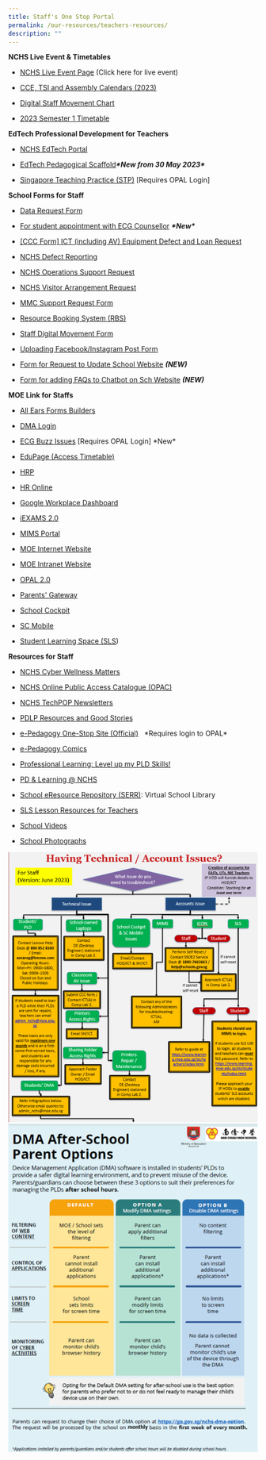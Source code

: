 ```yaml
---
title: Staff's One Stop Portal
permalink: /our-resources/teachers-resources/
description: ""
---
```

**NCHS Live Event &amp; Timetables**<br>
*   [NCHS Live Event Page](https://www.google.com/url?q=https%3A%2F%2Fgo.gov.sg%2Fnchs-live&amp;sa=D&amp;sntz=1&amp;usg=AOvVaw0l9o1DpgtbcLBQMS7Ow8j6) (Click here for live event)
*   [CCE, TSI and Assembly Calendars (2023)](https://docs.google.com/spreadsheets/d/1K8VAgWQIloJckuPnZ2uye5Mz6L3hccOu1efGdzEJd5U/edit?usp=sharing)

    
*   [Digital Staff Movement Chart](https://sites.google.com/moe.edu.sg/nchs-staffmovement/home)
    
*   [2023 Semester 1 Timetable](https://drive.google.com/drive/folders/1H1LEVFF6JxSl7QaW2dnv2n7cBQM26iIH?usp=share_link)<br>

**EdTech Professional Development for Teachers** 
*    [NCHS EdTech Portal](https://www.google.com/url?q=https%3A%2F%2Fsites.google.com%2Fmoe.edu.sg%2Fnchs-edtech%2Fhome&amp;sa=D&amp;sntz=1&amp;usg=AOvVaw17XqdJKIc0OauG8ihGm3tf) <br>

*    [EdTech Pedagogical Scaffold](https://sites.google.com/moe.edu.sg/guide-to-e-pedagogy/edtech-ps)_**\*New from 30 May 2023\***_<br>
    
*   [Singapore Teaching Practice (STP)](https://www.google.com/url?q=https%3A%2F%2Fgo.gov.sg%2Fstp&amp;sa=D&amp;sntz=1&amp;usg=AOvVaw0za6S4gXutm8DakRqiDx7w) \[Requires OPAL Login\]

**School Forms for Staff**
*   [Data Request Form](https://www.google.com/url?q=https%3A%2F%2Fbit.ly%2F3guGbvO&amp;sa=D&amp;sntz=1&amp;usg=AOvVaw046gkbXUfM1oiSQs9RJnmx)
    
*   [For student appointment with ECG Counsellor](https://www.google.com/url?q=https%3A%2F%2Fmoeecg.appointeze.com%2Fonlinelink%2FPanMiaohua&amp;sa=D&amp;sntz=1&amp;usg=AOvVaw10brvgJQspCmKM7MFwAS6R) _**\*New\***_
    
*  [[CCC Form] ICT (including AV) Equipment Defect and Loan Request](https://www.google.com/url?q=https%3A%2F%2Fgo.gov.sg%2Ficthelpccc&amp;sa=D&amp;sntz=1&amp;usg=AOvVaw3YAma3bWkRvpHvgKSwHL44)
    
*  [NCHS Defect Reporting](https://www.google.com/url?q=https%3A%2F%2Fform.gov.sg%2F6279c4d743b1c300128b5088&amp;sa=D&amp;sntz=1&amp;usg=AOvVaw0TlArOOu9EtRHoOk5mWN3T)
    
*   [NCHS Operations Support Request](https://www.google.com/url?q=https%3A%2F%2Fform.gov.sg%2F626a03e613531800145617a7&amp;sa=D&amp;sntz=1&amp;usg=AOvVaw2PEWT1Zr46GWwncgd3fQzK)
    
*   [NCHS Visitor Arrangement Request](https://www.google.com/url?q=https%3A%2F%2Fgo.gov.sg%2Fvisitorarrangementrequest&amp;sa=D&amp;sntz=1&amp;usg=AOvVaw3mOLw7AerhVZRJEOBKfRRU)
    
*   [MMC Support Request Form](https://www.google.com/url?q=https%3A%2F%2Fgo.gov.sg%2Fmmcrequest&amp;sa=D&amp;sntz=1&amp;usg=AOvVaw3eH_wlOXftisNXHw58I6VI)
    
*   [Resource Booking System (RBS)](https://www.google.com/url?q=https%3A%2F%2Frbs.avero-tech.com&amp;sa=D&amp;sntz=1&amp;usg=AOvVaw3DTJqTqrPRWNiNrNRKw4fY)
    
*   [Staff Digital Movement Form](http://www.google.com/url?q=http%3A%2F%2Fgo.gov.sg%2Fonleave&amp;sa=D&amp;sntz=1&amp;usg=AOvVaw1I1Y5PjygOP0tYdmGiL92m)
        
*   [Uploading Facebook/Instagram Post Form](https://www.google.com/url?q=https%3A%2F%2Fgo.gov.sg%2Fnchsfbinsta&amp;sa=D&amp;sntz=1&amp;usg=AOvVaw0JUj167010-eW7Dy47f6Z2)

*   [Form for Request to Update School Website](https://forms.gle/H3hhSAEzzHJHLSVx7) ***(NEW)***

* [Form for adding FAQs to Chatbot on Sch Website](https://go.gov.sg/nchs-chatbot )   ***(NEW)***

**MOE Link for Staffs**<br>
*   [All Ears Forms Builders](https://forms.moe.edu.sg/)
    
*   [DMA Login](https://www.mobileguardian.com/)
    
*   [ECG Buzz Issues](https://go.gov.sg/ecgbuzz) \[Requires OPAL Login\] \*New\*
    
*   [EduPage (Access Timetable)](https://nchs.edupage.org/login/)
    
*   [HRP](https://www.hrp.gov.sg/hrp/#/)
    
*   [HR Online](http://intranet.moe.gov.sg/hronline/Pages/Home.aspx)
    
*   [Google Workplace Dashboard](https://workspace.google.com/dashboard)&nbsp;
    
*   [iEXAMS 2.0](http://iexams.seab.gov.sg/sso/login)
    
*   [MIMS Portal](https://idp.mims.moe.gov.sg/nidp/saml2/sso)
    
*   [MOE Internet Website](https://www.moe.gov.sg/)
    
*   [MOE Intranet Website](https://intranet.moe.gov.sg/Pages/Home.aspx)
    
*   [OPAL 2.0](https://www.opal2.moe.edu.sg/)
    
*   [Parents' Gateway](https://pg.moe.edu.sg/)
    
*   [School Cockpit](https://schoolcockpit.moe.gov.sg/)
    
*   [SC Mobile](https://scmobile.moe.edu.sg/login)
    
*   [Student Learning Space (SLS](https://vle.learning.moe.edu.sg/login))

**Resources for Staff**<br>
*   [NCHS Cyber Wellness Matters](https://sites.google.com/moe.edu.sg/nchs-create-curate-connect/cyber-wellness)
    
*   [NCHS Online Public Access Catalogue (OPAC)](https://schoolibrary.moe.edu.sg/nanchiauhigh/cgi-bin/spydus.exe/MSGTRN/WPAC/HOME)&nbsp;
    
*   [NCHS TechPOP Newsletters](https://sites.google.com/moe.edu.sg/nchs-create-curate-connect/techpop)
    
*   [PDLP Resources and Good Stories](https://sites.google.com/moe.edu.sg/personaliseddigitallearningpro/home)
    
*   [e-Pedagogy One-Stop Site (Official)](https://go.gov.sg/eped-onestop) &nbsp; \*Requires login to OPAL\* 
    
*   [e-Pedagogy Comics](https://go.gov.sg/eped-comics) 
    
*   [Professional Learning: Level up my PLD Skills!](https://sites.google.com/moe.edu.sg/nchs-create-curate-connect/pld-matters/level-up-my-pld-skills)

*   [PD &amp; Learning @ NCHS](https://sites.google.com/moe.edu.sg/growandglowatnc/home?authuser=0)
    
*   [School eResource Repository (SERR)](https://schoolibrary.moe.edu.sg/eresourcessec/cgi-bin/spydus.exe/MSGTRN/WPAC/HOME): Virtual School Library
    
*   [SLS Lesson Resources for Teachers](https://sites.google.com/moe.edu.sg/nchs-pdlp-site-for-teachers/repository-of-sls-lessons)

*   [School Videos](https://drive.google.com/drive/folders/0B0NLoi7jhnNmcnZwdENPcU40TXM?usp=sharing)  

*   [School Photographs](https://drive.google.com/drive/folders/0B0NLoi7jhnNmNWFNV2c2OHdtdVE?usp=sharing)

![](/images/technical%20and%20account%20issues%20chart%20june2023%20staff.png)
![](/images/technical%20and%20account%20issues%20chart2%20june2023.png)